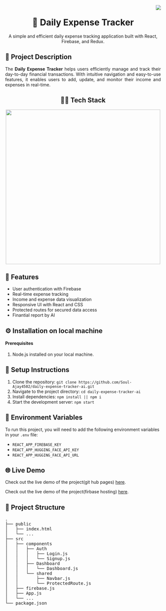 

<a href="https://visitcount.itsvg.in">
  <img align="right" src="https://visitcount.itsvg.in/api?id=Soul-Ajay4502&label=Profile%20Views&color=12&icon=8&pretty=false" />
</a>

<div align="center">
  <h1>💸 Daily Expense Tracker</h1>
  <p>A simple and efficient daily expense tracking application built with React, Firebase, and Redux.</p>
</div>

<h2>📄 Project Description</h2>
<p align="justify">
  The <strong>Daily Expense Tracker</strong> helps users efficiently manage and track their day-to-day financial transactions. With intuitive navigation and easy-to-use features, it enables users to add, update, and monitor their income and expenses in real-time.
</p>

<div align="center">
  <h2>🧑‍💻 Tech Stack</h2>
  <img width="500px" src="https://skillicons.dev/icons?i=react,redux,firebase,js,vscode,github" />
</div>

<h2>🚀 Features</h2>
<ul>
  <li>User authentication with Firebase</li>
  <li>Real-time expense tracking</li>
  <li>Income and expense data visualization</li>
  <li>Responsive UI with React and CSS</li>
  <li>Protected routes for secured data access</li>
  <li>Finantial report by AI</li>
</ul>

<h2>⚙️ Installation on local machine</h2>

<h4>Prerequisites</h4>
<ol>
  <li>
    Node.js installed on your local machine.
</li>
</ol>
<h2>🔧 Setup Instructions</h2>
<ol>
  <li>Clone the repository: <code>git clone https://github.com/Soul-Ajay4502/daily-expense-tracker-ai.git</code></li>
  <li>Navigate to the project directory: <code>cd daily-expense-tracker-ai</code></li>
  <li>Install dependencies: <code>npm install || npm i</code></li>
  <li>Start the development server: <code>npm start</code></li>
</ol>

<h2>🔑 Environment Variables</h2>
<p>To run this project, you will need to add the following environment variables in your <code>.env</code> file:</p>
<ul>
  <li><code>REACT_APP_FIREBASE_KEY</code></li>
  <li><code>REACT_APP_HUGGING_FACE_API_KEY</code></li>
  <li><code>REACT_APP_HUGGING_FACE_API_URL</code></li>
</ul>

<h2>🌐 Live Demo</h2>
<p>Check out the live demo of the project(git hub pages) <a href="https://soul-ajay4502.github.io/daily-expense-tracker-ai/" target="_blank">here</a>.</p>

<p>Check out the live demo of the project(firbase hosting) <a href="https://dailyexpensetracker-b5a15.web.app/login" target="_blank">here</a>.</p>

<h2>📂 Project Structure</h2>
<pre>
.
├── public
│   ├── index.html
│   └── ...
├── src
│   ├── components
│   │   ├── Auth
│   │   │   ├── Login.js
│   │   │   └── Signup.js
│   │   ├── Dashboard
│   │   │   └── Dashboard.js
│   │   └── shared
│   │       ├── Navbar.js
│   │       └── ProtectedRoute.js
│   ├── firebase.js
│   ├── App.js
│   └── ...
└── package.json
</pre>



